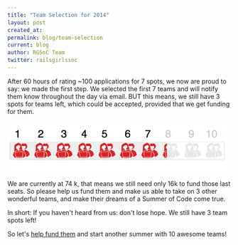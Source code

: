 ```yaml
---
title: "Team Selection for 2014"
layout: post
created_at: 
permalink: blog/team-selection
current: blog
author: RGSoC Team
twitter: railsgirlssoc
---
```


After 60 hours of rating ~100 applications for 7 spots, we now are proud to say: we made the first step. We selected the first 7 teams and will notify them know throughout the day via email. BUT this means, we still have 3 spots for teams left, which could be accepted, provided that we get funding for them. 

<a href="http://railsgirlssummerofcode.org/campaign/"><img src="/img/3seatsleft.png" width="650"></a>

We are currently at 74 k, that means we still need only 16k to fund those last seats. So please help us fund them and make us able to take on 3 other wonderful teams, and make their dreams of a Summer of Code come true. 

In short: If you haven't heard from us: don't lose hope. We still have 3 team spots left!

So let's [help fund them](http://railsgirlssummerofcode.org/campaign/) and start another summer with 10 awesome teams!
